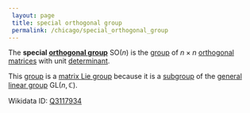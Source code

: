 ```yaml
---
 layout: page
 title: special orthogonal group
 permalink: /chicago/special_orthogonal_group
---
```

The **special [orthogonal group](https://defsmath.github.io/DefsMath/orthogonal_group)** $\text{SO}(n)$ is the [group](https://defsmath.github.io/DefsMath/group) of $n\times n$ [orthogonal](https://defsmath.github.io/DefsMath/orthogonal_matrix) [matrices](https://defsmath.github.io/DefsMath/matrix) with unit [determinant](https://defsmath.github.io/DefsMath/determinant).

This [group](https://defsmath.github.io/DefsMath/group) is a [matrix Lie group](https://defsmath.github.io/DefsMath/matrix_Lie_group) because it is a [subgroup](https://defsmath.github.io/DefsMath/subgroup) of the [general linear group](https://defsmath.github.io/DefsMath/general_linear_group) $\text{GL}(n,\mathbb C)$.

Wikidata ID: [Q3117934](https://www.wikidata.org/wiki/Q3117934)